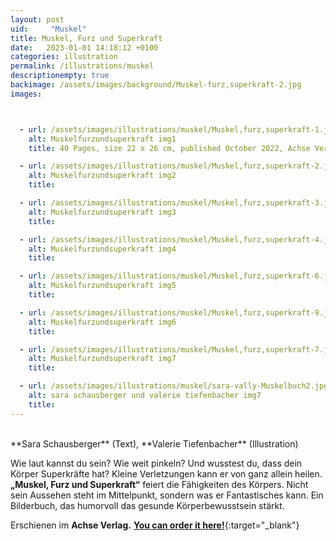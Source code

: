 ```yaml
---
layout: post
uid:     "Muskel"
title: Muskel, Furz und Superkraft
date:   2023-01-01 14:18:12 +0100
categories: illustration
permalink: /illustrations/muskel
descriptionempty: true
backimage: /assets/images/background/Muskel-furz,superkraft-2.jpg
images:



  - url: /assets/images/illustrations/muskel/Muskel,furz,superkraft-1.jpg
    alt: Muskelfurzundsuperkraft img1
    title: 40 Pages, size 22 x 26 cm, published October 2022, Achse Verlag

  - url: /assets/images/illustrations/muskel/Muskel,furz,superkraft-2.jpg
    alt: Muskelfurzundsuperkraft img2
    title:

  - url: /assets/images/illustrations/muskel/Muskel,furz,superkraft-3.jpg
    alt: Muskelfurzundsuperkraft img3
    title:

  - url: /assets/images/illustrations/muskel/Muskel,furz,superkraft-4.jpg
    alt: Muskelfurzundsuperkraft img4
    title:

  - url: /assets/images/illustrations/muskel/Muskel,furz,superkraft-6.jpg
    alt: Muskelfurzundsuperkraft img5
    title:

  - url: /assets/images/illustrations/muskel/Muskel,furz,superkraft-9.jpg
    alt: Muskelfurzundsuperkraft img6
    title:

  - url: /assets/images/illustrations/muskel/Muskel,furz,superkraft-7.jpg
    alt: Muskelfurzundsuperkraft img7
    title:

  - url: /assets/images/illustrations/muskel/sara-vally-Muskelbuch2.jpg
    alt: sara schausberger und valerie tiefenbacher img7
    title:
---
```

<br>
**Sara Schausberger** (Text), **Valerie Tiefenbacher** (Illustration)

Wie laut kannst du sein? Wie weit pinkeln? Und wusstest du, dass dein Körper Superkräfte hat? Kleine Verletzungen kann er von ganz allein heilen.
<br> **„Muskel, Furz und Superkraft“** feiert die Fähigkeiten des Körpers. Nicht sein Aussehen steht im Mittelpunkt, sondern was er Fantastisches kann. Ein Bilderbuch, das humorvoll das gesunde Körperbewusstsein stärkt.

Erschienen im **Achse Verlag.** [**You can order it here!**](https://www.achseverlag.com/muskel-furz-und-superkraft/){:target="_blank"}
<br>
<br>
